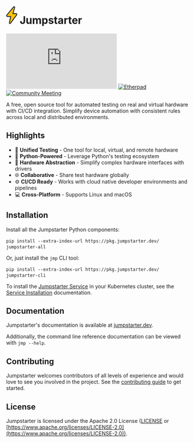 # ![bolt](assets/bolt.svg) Jumpstarter

[![Matrix](https://img.shields.io/matrix/jumpstarter%3Amatrix.org?color=blue)](https://matrix.to/#/#jumpstarter:matrix.org)
[![Etherpad](https://img.shields.io/badge/Etherpad-Notes-blue?logo=etherpad)](https://etherpad.jumpstarter.dev/pad-lister)
[![Community Meeting](https://img.shields.io/badge/Weekly%20Meeting-Google%20Meet-blue?logo=google-meet)](https://meet.google.com/gzd-hhbd-hpu)

A free, open source tool for automated testing on real and virtual hardware with
CI/CD integration. Simplify device automation with consistent rules across local
and distributed environments.

## Highlights

- 🧪 **Unified Testing** - One tool for local, virtual, and remote hardware
- 🐍 **Python-Powered** - Leverage Python's testing ecosystem
- 🔌 **Hardware Abstraction** - Simplify complex hardware interfaces with
  drivers
- 🌐 **Collaborative** - Share test hardware globally
- ⚙️ **CI/CD Ready** - Works with cloud native developer environments and
  pipelines
- 💻 **Cross-Platform** - Supports Linux and macOS

## Installation

Install all the Jumpstarter Python components:

```shell
pip install --extra-index-url https://pkg.jumpstarter.dev/ jumpstarter-all
```

Or, just install the `jmp` CLI tool:

```shell
pip install --extra-index-url https://pkg.jumpstarter.dev/ jumpstarter-cli
```

To install the [Jumpstarter
Service](https://jumpstarter.dev/introduction/service.html) in your Kubernetes
cluster, see the [Service
Installation](https://jumpstarter.dev/installation/service/index.html)
documentation.

## Documentation

Jumpstarter's documentation is available at
[jumpstarter.dev](https://jumpstarter.dev).

Additionally, the command line reference documentation can be viewed with `jmp
--help`.

## Contributing

Jumpstarter welcomes contributors of all levels of experience and would love to
see you involved in the project. See the [contributing
guide](https://jumpstarter.dev/contributing/) to get started.

## License

Jumpstarter is licensed under the Apache 2.0 License ([LICENSE](LICENSE) or
[https://www.apache.org/licenses/LICENSE-2.0](https://www.apache.org/licenses/LICENSE-2.0)).
